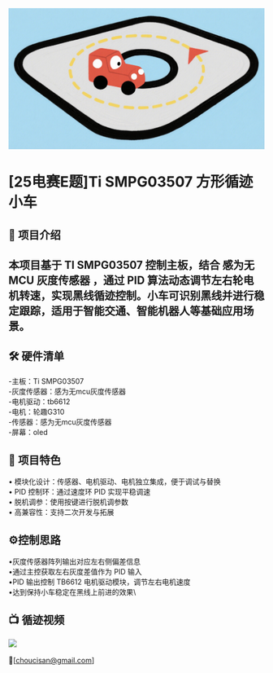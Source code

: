 ![](images/car.png)
# [25电赛E题]Ti SMPG03507 方形循迹小车

## 🎯 项目介绍
本项目基于 TI SMPG03507 控制主板，结合 感为无 MCU 灰度传感器 ，通过 PID 算法动态调节左右轮电机转速，实现黑线循迹控制。小车可识别黑线并进行稳定跟踪，适用于智能交通、智能机器人等基础应用场景。
---


## 🛠️ 硬件清单
-主板：Ti SMPG03507\
-灰度传感器：感为无mcu灰度传感器\
-电机驱动：tb6612\
-电机：轮趣G310\
-传感器：感为无mcu灰度传感器\
-屏幕：oled

##  🧩 项目特色
• 模块化设计：传感器、电机驱动、电机独立集成，便于调试与替换\
• PID 控制环：通过速度环 PID 实现平稳调速\
• 脱机调参：使用按键进行脱机调参数\
• 高兼容性：支持二次开发与拓展


## ⚙️控制思路
•灰度传感器阵列输出对应左右侧偏差信息\
•通过主控获取左右灰度差值作为 PID 输入\
•PID 输出控制 TB6612 电机驱动模块，调节左右电机速度\
•达到保持小车稳定在黑线上前进的效果\



## 📺 循迹视频
![](images/car.gif)

📮[choucisan@gmail.com]